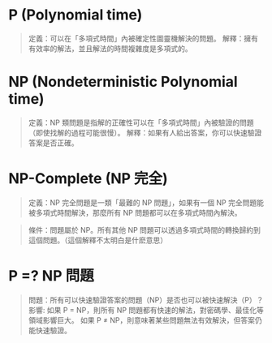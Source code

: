 ﻿# P (Polynomial time)
>定義：可以在「多項式時間」內被確定性圖靈機解決的問題。
>解釋：擁有有效率的解法，並且解法的時間複雜度是多項式的。

# NP (Nondeterministic Polynomial time)
>定義：NP 類問題是指解的正確性可以在「多項式時間」內被驗證的問題（即使找解的過程可能很慢）。
>解釋：如果有人給出答案，你可以快速驗證答案是否正確。

# NP-Complete (NP 完全)

>定義：NP 完全問題是一類「最難的 NP 問題」，如果有一個 NP 完全問題能被多項式時間解決，那麼所有 NP 問題都可以在多項式時間內解決。


>條件：問題屬於 NP。所有其他 NP 問題可以透過多項式時間的轉換歸約到這個問題。（這個解釋不太明白是什麽意思）

# P =? NP 問題

>問題：所有可以快速驗證答案的問題（NP）是否也可以被快速解決（P）？
>影響:
>如果 P = NP，則所有 NP 問題都有快速的解法，對密碼學、最佳化等領域影響巨大。
>如果 P ≠ NP，則意味著某些問題無法有效解決，但答案仍能快速驗證。
